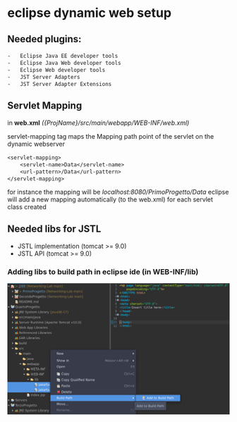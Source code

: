 # eclipse dynamic web setup

## Needed plugins:
    -   Eclipse Java EE developer tools
    -   Eclipse Java Web developer tools
    -   Eclipse Web developer tools
    -   JST Server Adapters
    -   JST Server Adapter Extensions

## Servlet Mapping

in **web.xml** _({ProjName}/src/main/webapp/WEB-INF/web.xml)_ 

servlet-mapping tag maps the Mapping path point of the servlet on the dynamic webserver

    
    <servlet-mapping>
        <servlet-name>Data</servlet-name>
        <url-pattern>/Data</url-pattern>
    </servlet-mapping>
    

for instance the mapping will be *localhost:8080/PrimoProgetto/Data*
eclipse will add a new mapping automatically (to the web.xml) for each servlet class created

## Needed libs for JSTL

-   JSTL implementation (tomcat >= 9.0)
-   JSTL API (tomcat >= 9.0)

### Adding libs to build path in eclipse ide (in WEB-INF/lib)


<img src="../res/1.png" alt=""></img>
